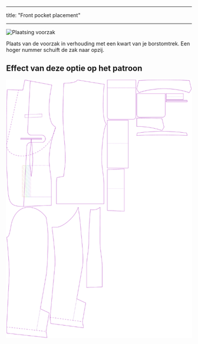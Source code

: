 - - -
title: "Front pocket placement"
- - -

![Plaatsing voorzak](frontpocketplacement.svg)

Plaats van de voorzak in verhouding met een kwart van je borstomtrek. Een hoger nummer schuift de zak naar opzij.

## Effect van deze optie op het patroon

![Deze afbeelding toont het effect van deze optie door meerdere varianten die een andere waarde hebben voor deze optie te vervangen](jaeger_frontpocketplacement_sample.svg "Effect of this option on the pattern")
